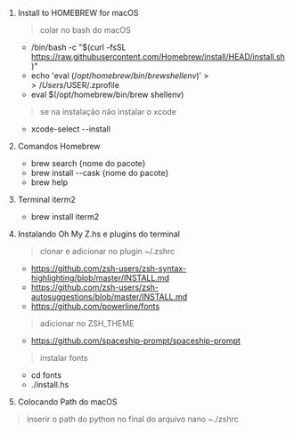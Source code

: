 1. Install to HOMEBREW for macOS
    > colar no bash do macOS
    - /bin/bash -c "$(curl -fsSL https://raw.githubusercontent.com/Homebrew/install/HEAD/install.sh)"
    - echo 'eval $(/opt/homebrew/bin/brew shellenv)' >> /Users/$USER/.zprofile
    - eval $(/opt/homebrew/bin/brew shellenv)

    > se na instalação não instalar o xcode
    - xcode-select --install


2. Comandos Homebrew
    - brew search {nome do pacote}
    - brew install --cask {nome do pacote}
    - brew help

3. Terminal iterm2
    - brew install iterm2

4. Instalando Oh My Z.hs e plugins do terminal
    > clonar e adicionar no plugin ~/.zshrc
    - https://github.com/zsh-users/zsh-syntax-highlighting/blob/master/INSTALL.md
    - https://github.com/zsh-users/zsh-autosuggestions/blob/master/INSTALL.md
    - https://github.com/powerline/fonts
    
    > adicionar no ZSH_THEME
    - https://github.com/spaceship-prompt/spaceship-prompt

    > instalar fonts
    - cd fonts
    - ./install.hs

5. Colocando Path do macOS
> inserir o path do python no final do arquivo nano ~./zshrc